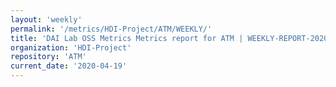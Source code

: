 ```yaml
---
layout: 'weekly'
permalink: '/metrics/HDI-Project/ATM/WEEKLY/'
title: 'DAI Lab OSS Metrics Metrics report for ATM | WEEKLY-REPORT-2020-04-19'
organization: 'HDI-Project'
repository: 'ATM'
current_date: '2020-04-19'
---
```

